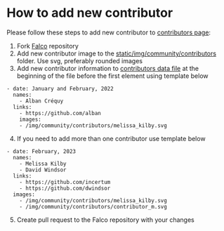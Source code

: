 # How to add new contributor
Please follow these steps to add new contributor to [contributors page](https://falco.org//community/contributors/#the-latest-contributors):
1. Fork [Falco](https://github.com/falcosecurity/falco-website) repository
2. Add new contributor image to
   the [static/img/community/contributors](https://github.com/falcosecurity/falco-website/blob/master/static/img/community/contributors)
   folder. Use svg, preferably rounded images
3. Add new contributor information to [contributors data file](https://github.com/falcosecurity/falco-website/blob/master/data/contributors.yaml) at the beginning of the file before the first element using template below
```
- date: January and February, 2022
  names:
    - Alban Créquy
  links:
    - https://github.com/alban
    images:
    - /img/community/contributors/melissa_kilby.svg
```
4. If you need to add more than one contributor use template below
```
- date: February, 2023
  names:
    - Melissa Kilby
    - David Windsor
  links:
    - https://github.com/incertum
    - https://github.com/dwindsor
  images:
    - /img/community/contributors/melissa_kilby.svg
    - /img/community/contributors/contributor_m.svg
```
5. Create pull request to the Falco repository with your changes
